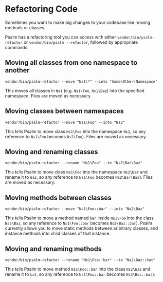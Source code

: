 # Refactoring Code

Sometimes you want to make big changes to your codebase like moving methods or classes.

Psalm has a refactoring tool you can access with either `vendor/bin/psalm-refactor` or `vendor/bin/psalm --refactor`, followed by appropriate commands.

## Moving all classes from one namespace to another

```
vendor/bin/psalm-refactor --move "Ns1\*" --into "Some\Other\Namespace"
```

This moves all classes in `Ns1` (e.g. `Ns1\Foo`, `Ns1\Baz`) into the specified namespace. Files are moved as necessary.

## Moving classes between namespaces

```
vendor/bin/psalm-refactor --move "Ns1\Foo" --into "Ns2"
```

This tells Psalm to move class `Ns1\Foo` into the namespace `Ns2`, so any reference to `Ns1\Foo` becomes `Ns2\Foo`). Files are moved as necessary.

## Moving and renaming classes

```
vendor/bin/psalm-refactor --rename "Ns1\Foo" --to "Ns2\Bar\Baz"
```

This tells Psalm to move class `Ns1\Foo` into the namespace `Ns2\Bar` and rename it to `Baz`, so any reference to `Ns1\Foo` becomes `Ns2\Bar\Baz`). Files are moved as necessary.

## Moving methods between classes

```
vendor/bin/psalm-refactor --move "Ns1\Foo::bar" --into "Ns2\Baz"
```

This tells Psalm to move a method named `bar` inside `Ns1\Foo` into the class `Ns2\Baz`, so any reference to `Ns1\Foo::bar` becomes `Ns2\Baz::bar`). Psalm currently allows you to move static methods between aribitrary classes, and instance methods into child classes of that instance.

## Moving and renaming methods

```
vendor/bin/psalm-refactor --rename "Ns1\Foo::bar" --to "Ns2\Baz::bat"
```

This tells Psalm to move method `Ns1\Foo::bar` into the class `Ns2\Baz` and rename it to `bat`, so any reference to `Ns1\Foo::bar` becomes `Ns2\Baz::bat`).

